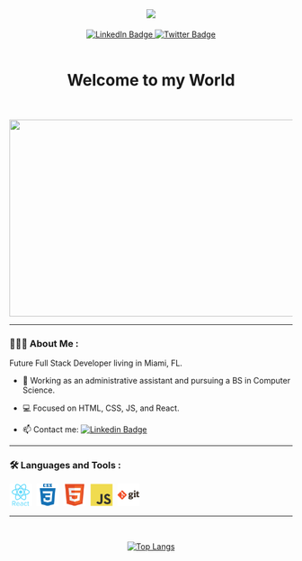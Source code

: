 <div id="gif" align= center>
  <img src="https://media.giphy.com/media/800iiDTaNNFOwytONV/giphy.gif" width="180"/>
</div>
<br>

<div id="badges" align= center>
  <a href="https://www.linkedin.com/in/will-berry-38798391/">
    <img src="https://img.shields.io/badge/LinkedIn-blue?style=for-the-badge&logo=linkedin&logoColor=white" alt="LinkedIn Badge"/>
  </a>
  
  <a href="https://twitter.com/EasyRawlins_">
    <img src="https://img.shields.io/badge/Twitter-blue?style=for-the-badge&logo=twitter&logoColor=white" alt="Twitter Badge"/>
  </a>
</div>
<br>

<div align= center> <h1> Welcome to my World </h1> </div>
<br>
<br>

<div align="center">
  <img src="https://media2.giphy.com/media/10zxDv7Hv5RF9C/giphy.gif?cid=ecf05e478i91th0ang5yk1euk7np3xml0ec8w12179c2ww9m&rid=giphy.gif&ct=g" 
       align= center width="800" height="350"/>
</div>

---

###  🧑🏾‍💻 About Me :
Future Full Stack Developer living in Miami, FL.

- 📓 Working as an administrative assistant and pursuing a BS in Computer Science.

- 💻 Focused on HTML, CSS, JS, and React.

- :mailbox: Contact me:  [![Linkedin Badge](https://img.shields.io/badge/-LinkedIn-blue?style=flat&logo=Linkedin&logoColor=white)](](https://www.linkedin.com/in/will-berry-38798391/)your-linkedin-url)


---

### :hammer_and_wrench: Languages and Tools :

<div> 
  <img src="https://github.com/devicons/devicon/blob/master/icons/react/react-original-wordmark.svg" title="React" alt="React" width="40" height="40"/>&nbsp;
  <img src="https://github.com/devicons/devicon/blob/master/icons/css3/css3-plain-wordmark.svg"  title="CSS3" alt="CSS" width="40" height="40"/>&nbsp;
  <img src="https://github.com/devicons/devicon/blob/master/icons/html5/html5-original.svg" title="HTML5" alt="HTML" width="40" height="40"/>&nbsp;
  <img src="https://github.com/devicons/devicon/blob/master/icons/javascript/javascript-original.svg" title="JavaScript" alt="JavaScript" width="40" height="40"/>&nbsp;
  <img src="https://github.com/devicons/devicon/blob/master/icons/git/git-original-wordmark.svg" title="Git" **alt="Git" width="40" height="40"/>
</div>

---

<br>
<div align= center>

[![Top Langs](https://github-readme-stats.vercel.app/api/top-langs/?username=Will-92&layout=compact&theme=vision-friendly-dark)](https://github.com/anuraghazra/github-readme-stats)
</div>
